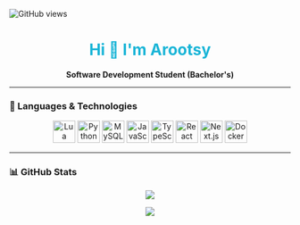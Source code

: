 ![GitHub views](https://komarev.com/ghpvc/?username=Arootsy&color=1bb5d7)

<h1 align="center" style="color: #1bb5d7;">Hi 👋 I'm Arootsy</h1>

<p align="center">
  <b>Software Development Student (Bachelor's)</b>
</p>

---

### 🚀 Languages & Technologies

<p align="center">
  <img src="https://cdn.jsdelivr.net/gh/devicons/devicon/icons/lua/lua-original.svg" alt="Lua" width="40" height="40"/>
  <img src="https://cdn.jsdelivr.net/gh/devicons/devicon/icons/python/python-original.svg" alt="Python" width="40" height="40"/>
  <img src="https://cdn.jsdelivr.net/gh/devicons/devicon/icons/mysql/mysql-original.svg" alt="MySQL" width="40" height="40"/>
  <img src="https://cdn.jsdelivr.net/gh/devicons/devicon/icons/javascript/javascript-original.svg" alt="JavaScript" width="40" height="40"/>
  <img src="https://cdn.jsdelivr.net/gh/devicons/devicon/icons/typescript/typescript-original.svg" alt="TypeScript" width="40" height="40"/>
  <img src="https://cdn.jsdelivr.net/gh/devicons/devicon/icons/react/react-original.svg" alt="React" width="40" height="40"/>
  <img src="https://cdn.jsdelivr.net/gh/devicons/devicon/icons/nextjs/nextjs-original.svg" alt="Next.js" width="40" height="40"/>
  <img src="https://cdn.jsdelivr.net/gh/devicons/devicon/icons/docker/docker-original.svg" alt="Docker" width="40" height="40"/>
</p>

---

### 📊 GitHub Stats

<p align="center">
  <a href="https://github.com/Arootsy">
    <img src="https://github-readme-stats.vercel.app/api?username=Arootsy&show_icons=true&count_private=true&title_color=1bb5d7&text_color=ffffff&icon_color=1bb5d7&bg_color=013553&hide_border=true"/>
  </a>
</p>

<p align="center">
  <a href="https://github.com/Arootsy">
    <img src="https://github-readme-streak-stats.herokuapp.com/?user=Arootsy&stroke=ffffff&background=013553&ring=1bb5d7&fire=1bb5d7&currStreakNum=ffffff&currStreakLabel=1bb5d7&sideNums=ffffff&sideLabels=ffffff&dates=ffffff&hide_border=true"/>
  </a>
</p>
